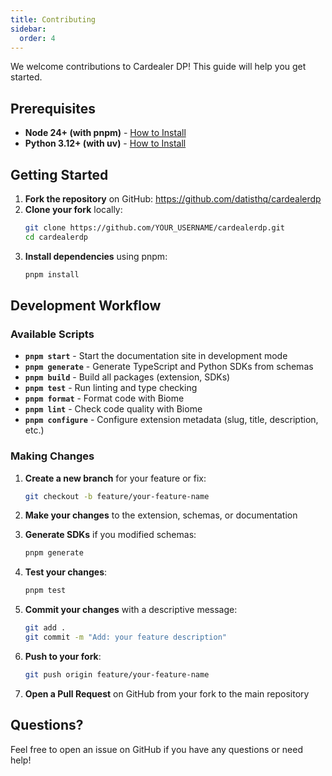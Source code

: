```yaml
---
title: Contributing
sidebar:
  order: 4
---
```


We welcome contributions to Cardealer DP! This guide will help you get started.

## Prerequisites

- **Node 24+ (with pnpm)** - [How to Install](https://nodejs.org/en/download/current)
- **Python 3.12+ (with uv)** - [How to Install](https://docs.astral.sh/uv/getting-started/installation)

## Getting Started

1. **Fork the repository** on GitHub: https://github.com/datisthq/cardealerdp
2. **Clone your fork** locally:
   ```bash
   git clone https://github.com/YOUR_USERNAME/cardealerdp.git
   cd cardealerdp
   ```
3. **Install dependencies** using pnpm:
   ```bash
   pnpm install
   ```

## Development Workflow

### Available Scripts

- **`pnpm start`** - Start the documentation site in development mode
- **`pnpm generate`** - Generate TypeScript and Python SDKs from schemas
- **`pnpm build`** - Build all packages (extension, SDKs)
- **`pnpm test`** - Run linting and type checking
- **`pnpm format`** - Format code with Biome
- **`pnpm lint`** - Check code quality with Biome
- **`pnpm configure`** - Configure extension metadata (slug, title, description, etc.)

### Making Changes

1. **Create a new branch** for your feature or fix:
   ```bash
   git checkout -b feature/your-feature-name
   ```

2. **Make your changes** to the extension, schemas, or documentation

3. **Generate SDKs** if you modified schemas:
   ```bash
   pnpm generate
   ```

4. **Test your changes**:
   ```bash
   pnpm test
   ```

5. **Commit your changes** with a descriptive message:
   ```bash
   git add .
   git commit -m "Add: your feature description"
   ```

6. **Push to your fork**:
   ```bash
   git push origin feature/your-feature-name
   ```

7. **Open a Pull Request** on GitHub from your fork to the main repository

## Questions?

Feel free to open an issue on GitHub if you have any questions or need help!
